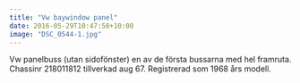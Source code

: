 ```yaml
---
title: "Vw baywindow panel"
date: 2016-05-29T10:47:58+10:00 
image: "DSC_0544-1.jpg"
---
```


Vw panelbuss (utan sidofönster) en av de första bussarna med hel framruta. Chassinr 218011812 tillverkad aug 67. Registrerad som 1968 års modell.
